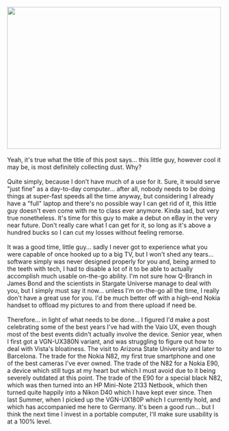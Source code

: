 

<a href="http://meinfruhstuck.files.wordpress.com/2011/02/dsc_0001.jpg"><img class="alignnone size-full wp-image-714" title="DSC_0001" src="http://meinfruhstuck.files.wordpress.com/2011/02/dsc_0001.jpg" alt="" width="500" height="332" /></a><br/><br/>Yeah, it's true what the title of this post says... this little guy, however cool it may be, is most definitely collecting dust. Why?<br/><br/><a name='more'></a>Quite simply, because I don't have much of a use for it. Sure, it would serve "just fine" as a day-to-day computer... after all, nobody needs to be doing things at super-fast speeds all the time anyway, but considering I already have a "full" laptop and there's no possible way I can get rid of it, this little guy doesn't even come with me to class ever anymore. Kinda sad, but very true nonetheless. It's time for this guy to make a debut on eBay in the very near future. Don't really care what I can get for it, so long as it's above a hundred bucks so I can cut my losses without feeling remorse.<br/><br/>It was a good time, little guy... sadly I never got to experience what you were capable of once hooked up to a big TV, but I won't shed any tears... software simply was never designed properly for you and, being armed to the teeth with tech, I had to disable a lot of it to be able to actually accomplish much usable on-the-go ability. I'm not sure how Q-Branch in James Bond and the scientists in Stargate Universe manage to deal with you, but I simply must say it now... unless I'm on-the-go all the time, I really don't have a great use for you. I'd be much better off with a high-end Nokia handset to offload my pictures to and from there upload if need be.<br/><br/>Therefore... in light of what needs to be done... I figured I'd make a post celebrating some of the best years I've had with the Vaio UX, even though most of the best events didn't actually involve the device. Senior year, when I first got a VGN-UX380N variant, and was struggling to figure out how to deal with Vista's bloatiness. The visit to Arizona State University and later to Barcelona. The trade for the Nokia N82, my first true smartphone and one of the best cameras I've ever owned. The trade of the N82 for a Nokia E90, a device which still tugs at my heart but which I must avoid due to it being severely outdated at this point. The trade of the E90 for a special black N82, which was then turned into an HP Mini-Note 2133 Netbook, which then turned quite happily into a Nikon D40 which I have kept ever since. Then last Summer, when I picked up the VGN-UX180P which I currently hold, and which has accompanied me here to Germany. It's been a good run... but I think the next time I invest in a portable computer, I'll make sure usability is at a 100% level.<!--more-->